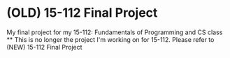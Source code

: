 # (OLD) 15-112 Final Project
My final project for my 15-112: Fundamentals of Programming and CS class
 ** This is no longer the project I'm working on for 15-112. Please refer to (NEW) 15-112 Final Project
